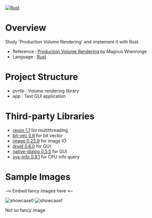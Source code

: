 [![Rust](https://github.com/codeonwort/pvr/actions/workflows/rust.yml/badge.svg)](https://github.com/codeonwort/pvr/actions/workflows/rust.yml)

# Overview
Study 'Production Volume Rendering' and implement it with Rust.

- Reference : [Production Volume Rendering](https://github.com/pvrbook/pvr) by Magnus Wrenninge
- Language  : [Rust](https://www.rust-lang.org/)

# Project Structure
- pvrlib : Volume rendering library
- app    : Test GUI application

# Third-party Libraries
- [rayon 1.1](https://docs.rs/rayon/1.1.0/rayon/index.html) for multithreading
- [bit-vec 0.6](https://crates.io/crates/bit-vec/0.6.3) for bit vector
- [image 0.23.9](https://docs.rs/image/0.23.9/image/index.html) for image IO
- [druid 0.6.0](https://docs.rs/druid/0.6.0/druid/index.html) for GUI
- [native-dialog 0.5.5](https://docs.rs/native-dialog/0.5.5/native_dialog/index.html) for GUI
- [sys-info 0.9.1](https://docs.rs/sys-info/0.9.1/sys_info/index.html) for CPU info query

# Sample Images
--> Embed fancy images here <--

![showcase0](https://user-images.githubusercontent.com/11644393/212523581-ed61676c-8977-4a60-8aab-c7241de9bc99.jpg)
![showcase1](https://user-images.githubusercontent.com/11644393/212523590-384da337-e932-4039-9589-8f84f53b08e3.jpg)

Not so fancy image